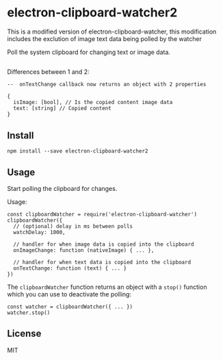 # electron-clipboard-watcher2
This is a modified version of electron-clipboard-watcher,
this modification includes the exclution of image text data being polled by the watcher

Poll the system clipboard for changing text or image data.

##
Differences between 1 and 2: 

`--  onTextChange callback now returns an object with 2 properties`

```
{
  isImage: [bool], // Is the copied content image data
  text: [string] // Copied content
}
```




## Install

`npm install --save electron-clipboard-watcher2`

## Usage

Start polling the clipboard for changes.

Usage:

```
const clipboardWatcher = require('electron-clipboard-watcher')
clipboardWatcher({
  // (optional) delay in ms between polls
  watchDelay: 1000,

  // handler for when image data is copied into the clipboard
  onImageChange: function (nativeImage) { ... },

  // handler for when text data is copied into the clipboard
  onTextChange: function (text) { ... }
})
```

The `clipboardWatcher` function returns an object with a `stop()`
function which you can use to deactivate the polling:

```
const watcher = clipboardWatcher({ ... })
watcher.stop()
```

## License

MIT
